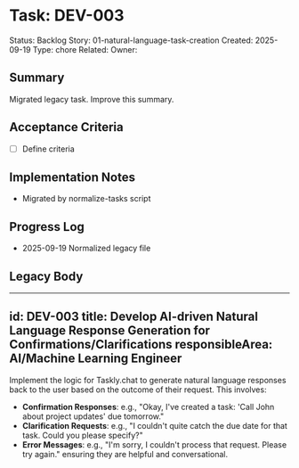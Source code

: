 # Task: DEV-003
Status: Backlog
Story: 01-natural-language-task-creation
Created: 2025-09-19
Type: chore
Related:
Owner:

## Summary
Migrated legacy task. Improve this summary.

## Acceptance Criteria
- [ ] Define criteria

## Implementation Notes
- Migrated by normalize-tasks script

## Progress Log
- 2025-09-19 Normalized legacy file

## Legacy Body

---
id: DEV-003
title: Develop AI-driven Natural Language Response Generation for Confirmations/Clarifications
responsibleArea: AI/Machine Learning Engineer
---
Implement the logic for Taskly.chat to generate natural language responses back to the user based on the outcome of their request. This involves:
*   **Confirmation Responses**: e.g., "Okay, I've created a task: 'Call John about project updates' due tomorrow."
*   **Clarification Requests**: e.g., "I couldn't quite catch the due date for that task. Could you please specify?"
*   **Error Messages**: e.g., "I'm sorry, I couldn't process that request. Please try again." ensuring they are helpful and conversational.
